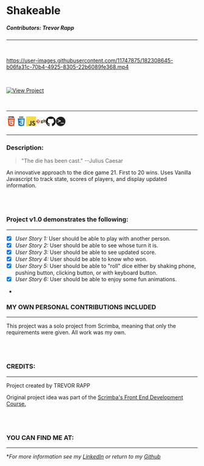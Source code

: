 # Shakeable


##### Contributors: Trevor Rapp

---
<br>

https://user-images.githubusercontent.com/11747875/182308645-b06fa31c-70b4-4925-8305-22b6089fe368.mp4

<br>

[![View Project](https://user-images.githubusercontent.com/11747875/141705232-471a0b9c-ca45-4540-a1b6-740c5e1becbe.png)](https://trrapp12.github.io/dice-game/)

<br>

---

<img align="left" alt="HTML5" width="26px" src="https://raw.githubusercontent.com/github/explore/80688e429a7d4ef2fca1e82350fe8e3517d3494d/topics/html/html.png" />
<img align="left" alt="CSS3" width="26px" src="https://raw.githubusercontent.com/github/explore/80688e429a7d4ef2fca1e82350fe8e3517d3494d/topics/css/css.png" />
<img align="left" alt="JavaScript" width="26px" src="https://raw.githubusercontent.com/github/explore/80688e429a7d4ef2fca1e82350fe8e3517d3494d/topics/javascript/javascript.png" />
<img align="left" alt="Git" width="26px" src="https://raw.githubusercontent.com/github/explore/80688e429a7d4ef2fca1e82350fe8e3517d3494d/topics/git/git.png" />
<img align="left" alt="GitHub" width="26px" src="https://raw.githubusercontent.com/github/explore/78df643247d429f6cc873026c0622819ad797942/topics/github/github.png" />
<img align="left" alt="Terminal" width="26px" src="https://raw.githubusercontent.com/github/explore/80688e429a7d4ef2fca1e82350fe8e3517d3494d/topics/terminal/terminal.png" />

<br>
<br>

---

### Description:

> "The die has been cast."  --Julius Caesar

An innovative approach to the dice game 21.  First to 20 wins.  Uses Vanilla Javascript to track state, scores of players, and display updated information.

<br/>
<br/>

### Project v1.0 demonstrates the following:
---

- [X] <em>User Story 1: </em> User should be able to play with another person.
- [X] <em>User Story 2: </em> User should be able to see whose turn it is.
- [X] <em>User Story 3: </em> User should be able to see updated score.
- [X] <em>User Story 4: </em> User should be able to know who won.
- [X] <em>User Story 5: </em> User should be able to "roll" dice either by shaking phone, pushing button, clicking button, or with keyboard button.
- [X] <em>User Story 6: </em> User should be able to enjoy some fun animations.
- 
### MY OWN PERSONAL CONTRIBUTIONS INCLUDED
---

This project was a solo project from Scrimba, meaning that only the requirements were given.  All work was my own.

<br/>
<br/>

### CREDITS: 
---

Project created by TREVOR RAPP

Original project idea was part of the <a href="https://scrimba.com/learn/frontend"> Scrimba's Front End Development Course.</a>

<br/>
<br/>

### YOU CAN FIND ME AT:
---

\**For more information see my [LinkedIn](https://www.linkedin.com/in/trevor-rapp-042a1037) or return to my [Github](https://github.com/trrapp12)*

